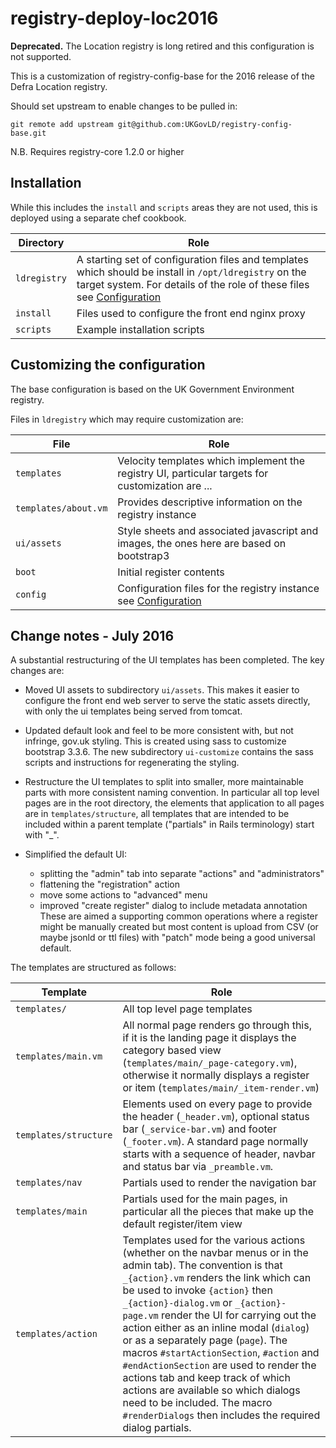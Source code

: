 # registry-deploy-loc2016

**Deprecated.** The Location registry is long retired and this configuration is not supported.

This is a customization of registry-config-base for the 2016 release of the Defra Location registry.

Should set upstream to enable changes to be pulled in:

    git remote add upstream git@github.com:UKGovLD/registry-config-base.git

N.B. Requires registry-core 1.2.0 or higher

## Installation

While this includes the `install` and `scripts` areas they are not used, this is deployed using a separate chef cookbook.

Directory | Role
---|---
`ldregistry` | A starting set of configuration files and templates which should be install in `/opt/ldregistry` on the target system. For details of the role of these files see [Configuration](https://github.com/UKGovLD/registry-core/wiki/Configuration)
`install` | Files used to configure the front end nginx proxy
`scripts` | Example installation scripts

## Customizing the configuration

The base configuration is based on the UK Government Environment registry. 

Files in `ldregistry` which may require customization are:

File | Role
---|---
`templates` | Velocity templates which implement the registry UI, particular targets for customization are ...
`templates/about.vm` | Provides descriptive information on the registry instance
`ui/assets` | Style sheets and associated javascript and images, the ones here are based on bootstrap3
`boot` | Initial register contents
`config` | Configuration files for the registry instance see [Configuration](https://github.com/UKGovLD/registry-core/wiki/Configuration)

## Change notes - July 2016

A substantial restructuring of the UI templates has been completed. The key changes are:

   * Moved UI assets to subdirectory `ui/assets`. This makes it easier to configure the front end web server to serve the static assets directly, with only the ui templates being served from tomcat.

   * Updated default look and feel to be more consistent with, but not infringe, gov.uk styling. This is created using sass to customize bootstrap 3.3.6. The new subdirectory `ui-customize` contains the sass scripts and instructions for regenerating the styling.

   * Restructure the UI templates to split into smaller, more maintainable parts with more consistent naming convention. In particular all top level pages are in the root directory, the elements that application to all pages are in `templates/structure`, all templates that are intended to be included within a parent template ("partials" in Rails terminology) start with "_".

   * Simplified the default UI:
      * splitting the "admin" tab into separate "actions" and "administrators"
      * flattening the "registration" action
      * move some actions to "advanced" menu
      * improved "create register" dialog to include metadata annotation
    These are aimed a supporting common operations where a register might be manually created but most content is upload from CSV (or maybe jsonld or ttl files) with "patch" mode being a good universal default. 

The templates are structured as follows:

Template | Role
---|---
`templates/` | All top level page templates
`templates/main.vm` | All normal page renders go through this, if it is the landing page it displays the category based view (`templates/main/_page-category.vm`), otherwise it normally displays a register or item (`templates/main/_item-render.vm`)
`templates/structure` | Elements used on every page to provide the header (`_header.vm`), optional status bar (`_service-bar.vm`) and footer (`_footer.vm`). A standard page normally starts with a sequence of header, navbar and status bar via `_preamble.vm`.
`templates/nav` | Partials used to render the navigation bar
`templates/main` | Partials used for the main pages, in particular all the pieces that make up the default register/item view
`templates/action` | Templates used for the various actions (whether on the navbar menus or in the admin tab). The convention is that `_{action}.vm` renders the link which can be used to invoke `{action}` then `_{action}-dialog.vm` or `_{action}-page.vm` render the UI for carrying out the action either as an inline modal (`dialog`) or as a separately page (`page`). The macros `#startActionSection`, `#action` and `#endActionSection` are used to render the actions tab and keep track of which actions are available so which dialogs need to be included. The macro `#renderDialogs` then includes the required dialog partials.

